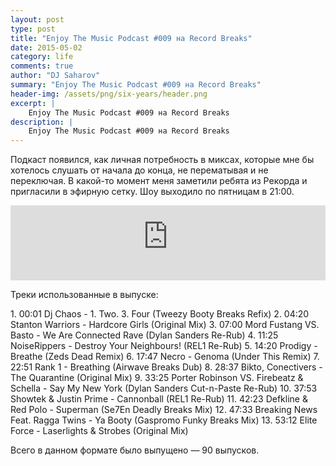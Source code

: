 ```yaml
---
layout: post
type: post
title: "Enjoy The Music Podcast #009 на Record Breaks"
date: 2015-05-02
category: life
comments: true
author: "DJ Saharov"
summary: "Enjoy The Music Podcast #009 на Record Breaks"
header-img: /assets/png/six-years/header.png
excerpt: |
    Enjoy The Music Podcast #009 на Record Breaks
description: |
    Enjoy The Music Podcast #009 на Record Breaks
---
```


<p>
<span class="firstcharacter">П</span>одкаст появился, как личная потребность в миксах, которые мне бы хотелось слушать от начала до конца, не перематывая и не переключая. В какой-то момент меня заметили ребята из Рекорда и пригласили в эфирную сетку. Шоу выходило по пятницам в 21:00.
</p>

<iframe width="100%" height="120" src="https://player-widget.mixcloud.com/widget/iframe/?hide_cover=1&feed=%2Fdjsaharovofficial%2Fdj-saharov-enjoy-the-music-podcast-009%2F" frameborder="0" allow="encrypted-media; fullscreen; autoplay; idle-detection; speaker-selection; web-share;" ></iframe>

<p>Треки использованные в выпуске:</p>
1. 00:01 Dj Chaos - 1. Two. 3. Four (Tweezy Booty Breaks Refix)
2. 04:20 Stanton Warriors - Hardcore Girls (Original Mix)
3. 07:00 Mord Fustang VS. Basto - We Are Connected Rave (Dylan Sanders Re-Rub)
4. 11:25 NoiseRippers - Destroy Your Neighbours! (REL1 Re-Rub)
5. 14:20 Prodigy - Breathe (Zeds Dead Remix)
6. 17:47 Necro - Genoma (Under This Remix)
7. 22:51 Rank 1 - Breathing (Airwave Breaks Dub)
8. 28:37 Bikto, Conectivers - The Quarantine (Original Mix)
9. 33:25 Porter Robinson VS. Firebeatz & Schella - Say My New York (Dylan Sanders Cut-n-Paste Re-Rub)
10. 37:53 Showtek & Justin Prime - Cannonball (REL1 Re-Rub)
11. 42:23 Defkline & Red Polo - Superman (Se7En Deadly Breaks Mix)
12. 47:33 Breaking News Feat. Ragga Twins - Ya Booty (Gaspromo Funky Breaks Mix)
13. 53:12 Elite Force - Laserlights & Strobes (Original Mix)

<p>Всего в данном формате было выпущено &mdash; 90 выпусков.</p>